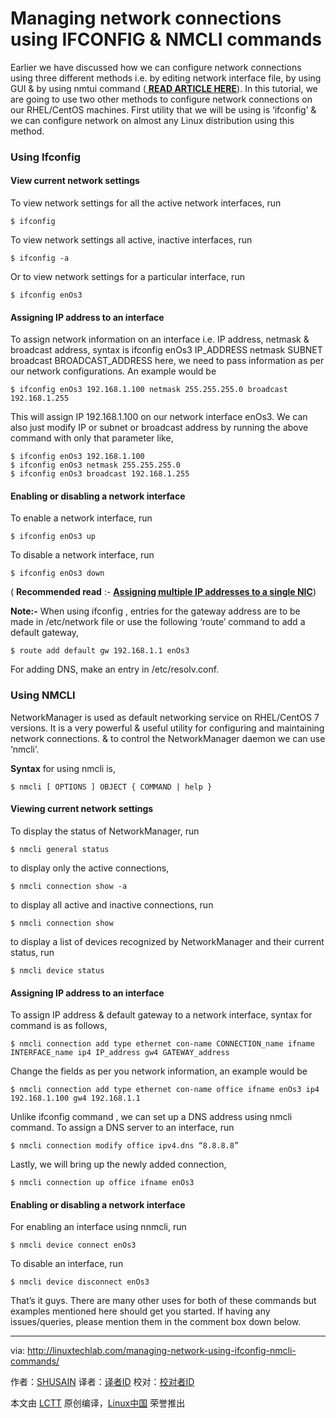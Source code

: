 Managing network connections using IFCONFIG & NMCLI commands
======
Earlier we have discussed how we can configure network connections using three different methods i.e. by editing network interface file, by using GUI & by using nmtui command ([ **READ ARTICLE HERE**][1]). In this tutorial, we are going to use two other methods to configure network connections on our RHEL/CentOS machines.
First utility that we will be using is ‘ifconfig’  & we can configure network on almost any Linux distribution using this method.

### Using Ifconfig

#### View current network settings

To view network settings for all the active network interfaces, run

```
$ ifconfig
```

To view network settings all active, inactive interfaces, run

```
$ ifconfig -a
```


Or to view network settings for a particular interface, run

```
$ ifconfig enOs3
```

#### Assigning IP address to an interface

To assign network information on an interface i.e. IP address, netmask & broadcast address, syntax is
ifconfig enOs3 IP_ADDRESS netmask SUBNET broadcast BROADCAST_ADDRESS
here, we need to pass information as per our network configurations. An example would be

```
$ ifconfig enOs3 192.168.1.100 netmask 255.255.255.0 broadcast 192.168.1.255
```


This will assign IP 192.168.1.100 on our network interface enOs3. We can also just modify IP or subnet or broadcast address by running the above command with only that parameter like,

```
$ ifconfig enOs3 192.168.1.100
$ ifconfig enOs3 netmask 255.255.255.0
$ ifconfig enOs3 broadcast 192.168.1.255
```


#### Enabling or disabling a network interface

To enable a network interface, run

```
$ ifconfig enOs3 up
```


To disable a network interface, run

```
$ ifconfig enOs3 down
```


( **Recommended read** :- [**Assigning multiple IP addresses to a single NIC**][2])

**Note:-** When using ifconfig , entries for the gateway address are to be made in /etc/network file or use the following ‘route’ command to add a default gateway,

```
$ route add default gw 192.168.1.1 enOs3
```


For adding DNS, make an entry in /etc/resolv.conf.

### Using NMCLI

NetworkManager is used as default networking service on RHEL/CentOS 7 versions. It is a very powerful & useful utility for configuring and maintaining network connections. & to control the NetworkManager daemon we can use ‘nmcli’.

**Syntax** for using nmcli is,
```
$ nmcli [ OPTIONS ] OBJECT { COMMAND | help }
```

#### Viewing current network settings

To display the status of NetworkManager, run

```
$ nmcli general status
```


to display only the active connections,

```
$ nmcli connection show -a
```


to display all active and inactive connections, run

```
$ nmcli connection show
```


to display a list of devices recognized by NetworkManager and their current status, run

```
$ nmcli device status
```


#### Assigning IP address to an interface

To assign IP address & default gateway to a network interface, syntax for command is as follows,

```
$ nmcli connection add type ethernet con-name CONNECTION_name ifname INTERFACE_name ip4 IP_address gw4 GATEWAY_address
```


Change the fields as per you network information, an example would be

```
$ nmcli connection add type ethernet con-name office ifname enOs3 ip4 192.168.1.100 gw4 192.168.1.1
```


Unlike ifconfig command , we can set up a DNS address using nmcli command. To assign a DNS server to an interface, run

```
$ nmcli connection modify office ipv4.dns “8.8.8.8”
```


Lastly, we will bring up the newly added connection,

```
$ nmcli connection up office ifname enOs3
```


#### Enabling or disabling a network interface

For enabling an interface using nnmcli, run

```
$ nmcli device connect enOs3
```


To disable an interface, run

```
$ nmcli device disconnect enOs3
```


That’s it guys. There are many other uses for both of these commands but examples mentioned here should get you started. If having any issues/queries, please mention them in the comment box down below.


--------------------------------------------------------------------------------

via: http://linuxtechlab.com/managing-network-using-ifconfig-nmcli-commands/

作者：[SHUSAIN][a]
译者：[译者ID](https://github.com/译者ID)
校对：[校对者ID](https://github.com/校对者ID)

本文由 [LCTT](https://github.com/LCTT/TranslateProject) 原创编译，[Linux中国](https://linux.cn/) 荣誉推出

[a]:http://linuxtechlab.com/author/shsuain/
[1]:http://linuxtechlab.com/configuring-ip-address-rhel-centos/
[2]:http://linuxtechlab.com/ip-aliasing-multiple-ip-single-nic/
